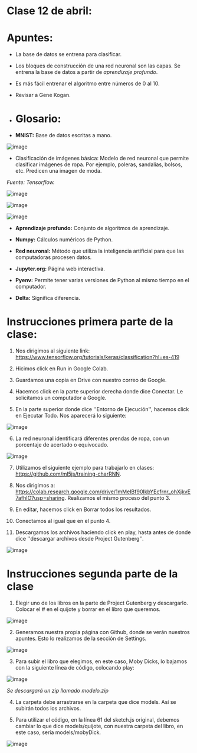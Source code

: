 # Clase 12 de abril: 

# **Apuntes**:

- La base de datos se entrena para clasificar.
  
- Los bloques de construcción de una red neuronal son las capas. Se entrena la base de datos a partir de *aprendizaje profundo*.
  
- Es más fácil entrenar el algoritmo entre números de 0 al 10.

- Revisar a Gene Kogan.

- # **Glosario**:
  
- **MNIST:** Base de datos escritas a mano.

![image](https://github.com/ValentinaOchoa09/audiv027-2024-1/assets/127344361/1660e6b6-976a-4b20-b940-782be148e59b)

- Clasificación de imágenes básica: Modelo de red neuronal que permite clasificar imágenes de ropa. Por ejemplo, poleras, sandalias, bolsos, etc. Predicen una imagen de moda.

*Fuente: Tensorflow.*

![image](https://github.com/ValentinaOchoa09/audiv027-2024-1/assets/127344361/1f7baf05-25d6-4650-be52-85ae018b1bc4)

![image](https://github.com/ValentinaOchoa09/audiv027-2024-1/assets/127344361/35c55865-d5eb-44b3-9d14-81dcc83fc60d)

![image](https://github.com/ValentinaOchoa09/audiv027-2024-1/assets/127344361/4c78d3ab-97e6-4e83-9bb6-f196c7b5dc07)

  - **Aprendizaje profundo:** Conjunto de algoritmos de aprendizaje.

 - **Numpy:** Cálculos numéricos de Python.

- **Red neuronal:** Método que utiliza la inteligencia artificial para que las computadoras procesen datos.

- **Jupyter.org:** Página web interactiva.

- **Pyenv:** Permite tener varias versiones de Python al mismo tiempo en el computador.

- **Delta:** Significa diferencia. 

# **Instrucciones primera parte de la clase:**

1. Nos dirigimos al siguiente link: https://www.tensorflow.org/tutorials/keras/classification?hl=es-419
   
2. Hicimos click en Run in Google Colab.
   
3. Guardamos una copia en Drive con nuestro correo de Google.
   
4. Hacemos click en la parte superior derecha donde dice Conectar. Le solicitamos un computador a Google.
   
5. En la parte superior donde dice ''Entorno de Ejecución'', hacemos click en Ejecutar Todo. Nos aparecerá lo siguiente:

![image](https://github.com/ValentinaOchoa09/audiv027-2024-1/assets/127344361/89c99e2f-88d8-48d9-8b5b-d677e6d8cbcf)

6. La red neuronal identificará diferentes prendas de ropa, con un porcentaje de acertado o equivocado.

![image](https://github.com/ValentinaOchoa09/audiv027-2024-1/assets/127344361/5f74d7ff-99a0-4049-ae73-cbb2be3e901c)

7. Utilizamos el siguiente ejemplo para trabajarlo en clases: https://github.com/ml5js/training-charRNN.

8. Nos dirigimos a: https://colab.research.google.com/drive/1mMeIBf90IkbYEcfrnr_ohXjkvE7afhIO?usp=sharing. Realizamos el mismo proceso del punto 3.

9. En editar, hacemos click en Borrar todos los resultados.

10. Conectamos al igual que en el punto 4.

11. Descargamos los archivos haciendo click en play, hasta antes de donde dice ''descargar archivos desde Project Gutenberg''.

![image](https://github.com/ValentinaOchoa09/audiv027-2024-1/assets/127344361/c89439dd-8c90-4636-b0aa-03f726915bd1)

# **Instrucciones segunda parte de la clase**

1. Elegir uno de los libros en la parte de Project Gutenberg y descargarlo. Colocar el # en el quijote y borrar en el libro que queremos. 

![image](https://github.com/ValentinaOchoa09/audiv027-2024-1/assets/127344361/318d718f-01a5-4737-995d-21936e3e666b)

2. Generamos nuestra propia página con Github, donde se verán nuestros apuntes. Esto lo realizamos de la sección de Settings. 

![image](https://github.com/ValentinaOchoa09/audiv027-2024-1/assets/127344361/02c8ec76-c10c-4121-915b-e29ba85d22a0)

3. Para subir el libro que elegimos, en este caso, Moby Dicks, lo bajamos con la siguiente línea de código, colocando play:

![image](https://github.com/ValentinaOchoa09/audiv027-2024-1/assets/127344361/567a4ef1-fb57-438e-8b6e-940e2dda5918)

*Se descargará un zip llamado modelo.zip*

4. La carpeta debe arrastrarse en la carpeta que dice models. Así se subirán todos los archivos.

5. Para utilizar el código, en la línea 61 del sketch.js original, debemos cambiar lo que dice models/quijote, con nuestra carpeta del libro, en este caso, sería models/mobyDick.

![image](https://github.com/ValentinaOchoa09/audiv027-2024-1/assets/127344361/85488c51-c889-4bb4-9b53-5fc303828e65)




